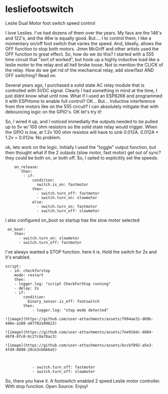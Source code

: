# lesliefootswitch
Leslie Dual Motor foot switch speed control

I love Leslies.  I've had dozens of them over the years.  My favs are the 146's and 122's, and the 46w is equally good.  But.... I to control them, I like a momentary on/off foot switch that varies the speed.  And, Ideally, allows the OFF function to stop both motors. Jimm McGriff and other artists used the OFF function to great effect.  So, how do we do this?  I started with a 555 time circuit that "sort of worked", but hook up a highly inductive load like a leslie motor to the relay and all hell broke loose.  Not to mention the CLICK of the relay. How do we get rid of the mechanical relay, add slow/fast AND OFF switching?  Read on.

Several years ago, I purchased a solid state AC relay module that is controlled with 5VDC signal.  Clearly I had something in mind at the time, I just didnt know what until now.  What if I used an ESP8266 and programmed it with ESPHome to enable full control?  OK... But... Inductive interference from thre motors like on the 555 circuit?   I can absolutely mitigate that with debouncing logic on the GPIO's.  OK let's try it!

So, I wired it up, and I noticed immediatly the outputs needed to be pulled up to 5v w/ 100 ohm resistors so the solid state relay would trigger.  When the GPIO is low, at 1.2v 100 ohm resistos will have to sink 0.012A. 0.012A  * 1.2v = 0.012w.  No problem.

ok, lets work on the logic.  Initially I used the "toggle" output function, but then thought what if the 2 outputs (slow motor, fast motor) get out of sync?  they could be both on, or both off.  So, I opted to explicitily set the speeds:
```
    on_release:
       then:
        - if:
            condition:
              switch.is_on: fastmotor        
            then:
              - switch.turn_off: fastmotor            
              - switch.turn_on: slowmotor            
            else:    
              - switch.turn_on: fastmotor            
              - switch.turn_off: slowmotor
```
I also configured on_boot so startup has the slow motor selected
```
 on_boot:
    then:  
      - switch.turn_on: slowmotor
      - switch.turn_off: fastmotor
```
I've always wanted a STOP function.  here it is.  Hold the switch for 2s and it's enabled.
```
script:
  - id: checkforstop
    mode: restart                   
    then:
    - logger.log: "script CheckForStop running"
    - delay: 2s
    - if:
        condition:
          binary_sensor.is_off: footswitch
        then:          
            - logger.log: "stop mode detected"

![image](https://github.com/user-attachments/assets/f094ae31-d69b-446e-a108-a07702a99623)

![image](https://github.com/user-attachments/assets/7ee916dc-4084-46f8-8fc0-0c27c0a78ac3)

![image](https://github.com/user-attachments/assets/bccbf892-a5e3-4fd9-8890-29cb3cb6bbe5)



            - switch.turn_off: fastmotor            
            - switch.turn_off: slowmotor
```
So, there you have it.  A footswitch enabled 2 speed Leslie motor controller. With stop function.  Open Source.
Enjoy!

